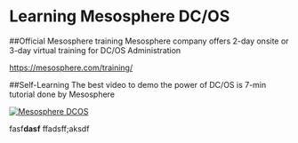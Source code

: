 # Learning Mesosphere DC/OS

##Official Mesosphere training
Mesosphere company offers 2-day onsite or 3-day virtual training for DC/OS Administration

https://mesosphere.com/training/

##Self-Learning
The best video to demo the power of DC/OS is 7-min tutorial done by Mesosphere

[![Mesosphere DCOS](http://img.youtube.com/vi/0I6qG9RQUnY/0.jpg)](https://www.youtube.com/watch?v=0I6qG9RQUnY)




fasf**dasf**
ffadsff;aksdf
